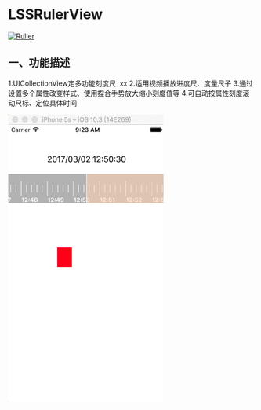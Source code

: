 # LSSRulerView
[![Ruller](https://img.shields.io/badge/Ruller-1.0.0-ff69b4.svg)](https://github.com/LSSSSL/LSSRulerView)

## 一、功能描述
1.UICollectionView定多功能刻度尺  xx
2.适用视频播放进度尺、度量尺子
3.通过设置多个属性改变样式、使用捏合手势放大缩小刻度值等
4.可自动按属性刻度滚动尺标、定位具体时间

![image](https://github.com/LSSSSL/LSSRulerView/blob/master/%20Image/img.gif)
